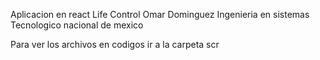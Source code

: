 Aplicacion en react Life Control
Omar Dominguez
Ingenieria en sistemas
Tecnologico nacional de mexico



Para ver los archivos en codigos ir a la carpeta scr

